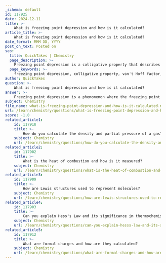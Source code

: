 ```yaml
---
_schema: default
id: 117925
date: 2024-12-11
title: >-
    What is freezing point depression and how is it calculated?
article_title: >-
    What is freezing point depression and how is it calculated?
date_format: MMM DD, YYYY
post_on_text: Posted on
seo:
  title: QuickTakes | Chemistry
  page_description: >-
    Freezing point depression is a colligative property that describes how the addition of a solute lowers the freezing point of a solvent. It is calculated using the formula Tf = i  Kf  m, where i is the van't Hoff factor, Kf is the molal freezing-point depression constant of the solvent, and m is the molality of the solution.
  page_keywords: >-
    freezing point depression, colligative property, van't Hoff factor, Kf, molality, calculation, solute, solvent, thermochemistry, salt, sugar, naphthalene, practical applications
author: QuickTakes
question: >-
    What is freezing point depression and how is it calculated?
answer: >-
    Freezing point depression is a phenomenon where the freezing point of a solvent is lowered when a solute is added. This effect is classified as a colligative property, meaning it depends on the number of solute particles in a solution rather than the identity of the solute itself. The freezing point depression can be quantitatively described using the formula:\n\n$$\n\Delta T_f = i \times K_f \times m\n$$\n\nWhere:\n- $\Delta T_f$ is the freezing point depression (the difference between the freezing point of the pure solvent and that of the solution),\n- $i$ is the van't Hoff factor (which accounts for the number of particles the solute dissociates into in solution),\n- $K_f$ is the molal freezing-point depression constant specific to the solvent, and\n- $m$ is the molality of the solution (moles of solute per kilogram of solvent).\n\nFor example, when salt (NaCl) is dissolved in water, it dissociates into two ions (Na$^+$ and Cl$^-$), resulting in a van't Hoff factor $i = 2$. In contrast, sugar (C$_{12}$H$_{22}$O$_{11}$) does not dissociate, so its $i$ value is 1. This means that the freezing point depression caused by dissolving salt is greater than that caused by dissolving sugar at the same molality.\n\nThe freezing point depression constant $K_f$ varies for different solvents. For instance, the $K_f$ for naphthalene is 7 °C·kg/mol. \n\nTo calculate the freezing point of a solution, you would first determine the molality of the solute, apply the formula to find $\Delta T_f$, and then subtract this value from the freezing point of the pure solvent. For example, if you have a solution with a molality of 0.450 mol/kg of urea in water (which has a normal freezing point of 0 °C), you would calculate the freezing point depression and then find the new freezing point of the solution.\n\nIn summary, freezing point depression is a crucial concept in thermochemistry and has practical applications, such as in the use of salt to prevent ice formation on roads during winter.
subject: Chemistry
file_name: what-is-freezing-point-depression-and-how-is-it-calculated.md
url: /learn/chemistry/questions/what-is-freezing-point-depression-and-how-is-it-calculated
score: -1.0
related_article1:
    id: 117918
    title: >-
        How do you calculate the density and partial pressure of a gas?
    subject: Chemistry
    url: /learn/chemistry/questions/how-do-you-calculate-the-density-and-partial-pressure-of-a-gas
related_article2:
    id: 117902
    title: >-
        What is the heat of combustion and how is it measured?
    subject: Chemistry
    url: /learn/chemistry/questions/what-is-the-heat-of-combustion-and-how-is-it-measured
related_article3:
    id: 117909
    title: >-
        How are Lewis structures used to represent molecules?
    subject: Chemistry
    url: /learn/chemistry/questions/how-are-lewis-structures-used-to-represent-molecules
related_article4:
    id: 117903
    title: >-
        Can you explain Hess's Law and its significance in thermochemistry?
    subject: Chemistry
    url: /learn/chemistry/questions/can-you-explain-hesss-law-and-its-significance-in-thermochemistry
related_article5:
    id: 117912
    title: >-
        What are formal charges and how are they calculated?
    subject: Chemistry
    url: /learn/chemistry/questions/what-are-formal-charges-and-how-are-they-calculated
---
```


&nbsp;